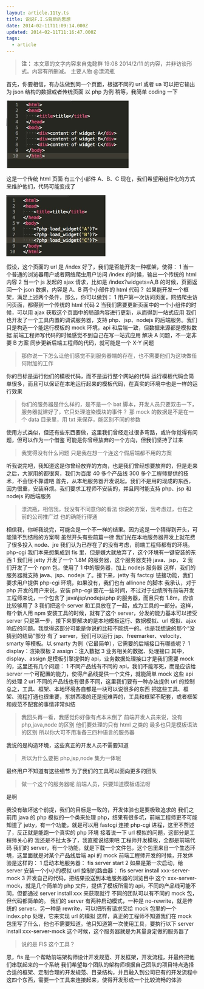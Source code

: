 ```yaml
---
layout: article.11ty.ts
title: 说说F.I.S背后的思想
date: 2014-02-11T11:09:14.000Z
updated: 2014-02-11T11:16:47.000Z
tags:
  - article
---
```


> **注：** 本文章的文字内容来自鬼懿群 19:08 2014/2/11 的内容，并非访谈形式。内容有所删减。
> 主要人物 @漂流瓶

首先，你要相信，有办法做到同一个页面，根据不同的 url 或者 ua 可以把它输出为 json 结构的数据或者传统页面
以 php 为例
稍等，我简单 coding 一下

![image](../../../assets/article-0015/img-1.png)

这是一个传统 html 页面
有三个小部件
A、B、C
现在，我们希望用组件化的方式来维护他们，代码可能变成了

![image](../../../assets/article-0015/img-2.png)

假设，这个页面的 url 是 /index
好了，我们是否能开发一种框架，使得：
1 当一个普通的浏览器用户或者网络爬虫用户访问 /index 的时候，输出一个传统的 html 内容
2 当一个 js 发起的 ajax 请求，比如是 /index?widgets=A,B 的时候，页面返回一个 json 数据，内容是 A、B 两个小部件的 html 代码？
如果能开发一个框架，满足上述两个条件，那么，你可以做到：
1 用户第一次访问页面，网络爬虫访问页面，都得到一个传统的 html 代码
2 当我们需要更新页面中的一个小组件的时候，可以用 ajax 获取这个页面中的局部内容进行更新，从而得到一站式应用
我们也开发了一个工具内置的调试服务器，支持 php、jsp、nodejs 的后端服务。我们只是构造一个能运行模板的 mock 环境，api 和后端一致，但数据来源都是模拟数据
前端工程师写代码的时候感觉不到自己在写一站式应用
解决 A 问题，不一定非要 B 方案
同步更新后端工程师的代码，就可能是一个 X-Y 问题

> 那你说一下怎么让他们感觉不到服务器端的存在，也不需要他们为这块做任何附加的工作

你的目标是运行他们的模板代码，而不是运行整个网站的代码
运行模板代码会简单很多，而且可以保证在本地运行起来的模板代码，在真实的环境中也是一样的运行效果

> 你们的服务器是什么样的，是不是一个 bat 脚本，开发人员只要双击一下，服务器就建好了，它只处理渲染模块的事件？
> 那 mock 的数据是不是在一个 data 目录里，用 txt 来保存，能区别不同的参数

使用方式类似，但还有些东西要做，这里我们曾经走过很多弯路，或许你觉得有问题，但可以作为一个借鉴
可能是你曾经放弃的一个方向，但我们坚持了过来

> 我觉得没有什么问题
> 只是我在想一个连这个假后端都不用的方案

听我说完吧，我知道这是你曾经放弃的方向，也是我们曾经想要放弃的，但是走来之后，大家用的都很爽，我们为百度 40 多个产品线 300 多个工程师提供的技术，不会很不靠谱吧
首先，从本地服务器开发说起。我们不是用的现成的东西，因为很重，安装麻烦。我们要求工程师不安装的，并且同时能支持 php、jsp 和 nodejs 的后端服务

> 漂流瓶，相信我，我没有不同意你的看法
> 你说的方案，我考虑过，也在之前的公司推广过
> 也的确能行得通

相信我，你听我说完，可能会是一个不一样的结果。因为这是一个猜得到开头，可能猜不到结局的方案啊
虽然开头有些前篇一律
我们光在本地服务器开发上就花费了很多投入
node、jre 我们认为已存在了的没有考虑，前端工程师都有的环境。php-cgi 我们本来想集成到 fis 里，但是嫌大就放弃了，这个环境有一键安装的东西
1 我们用 jetty 开发了一个 1.8M 的服务器，这个服务器支持 java、jsp，
2 我们开发了一个 npm 包，使用了 1 中的服务器，加上 nodejs 服务器
这样，我们的服务器就支持 java、jsp、nodejs 了。接下来，jetty 有 factcgi 链接功能，我们要求用户提供 php-cgi 环境，如果没有，我们也有 allinone 的脚本
我承认，对于 php 开发的用户来说，安装 php-cgi 要花一些时间，不过对于业绩所有前端开发工程师来说，一个包含了 java\jsp\nodejs\php 的服务器，而且只有 1.8m，应该比较够用了
3 我们把这个 server 和工具放在了一起，成为工具的一部分。这样，每个新人用 npm 安装工具的时候，就有了这个 server，分发的能力基本可以接受
server 只是第一步，接下来要解决的是本地模板运行、数据模拟、url 模拟、ajax 响应的问题。我觉得这部分可能是你说的比较不能统一的。也是我想说的那个“没猜到的结局”部分
有了 server，我们可以运行 jsp、freemarker、velocity、smarty 等模板。以 smarty 为例（它最简单），它需要的后端接口有哪些呢？
1 display：渲染模板
2 assign：注入数据
3 业务相关的数据、处理接口
其中，display、assign 是模板引擎提供的 api，业务数据处理接口才是我们需要 mock 的，这里还有几个问题：
1 不同产品线有不同的 api，我们不能写死，而是应该给 server 一个可配置的能力，使得产品线提供一个文件，就能简单 mock 这些 api 的处理
2 url 不同的产品线也有很多不同，这里我们要有一种办法提供 url 的控制
总之，工具、框架、本地环境各自都是一块可以说很多的东西
把这些工具、框架、流程打通也很重要，东拼西凑的还是挺难弄的，工具和框架不配套，或者框架和规范不配套的事情非常纠结

> 我回头再一看，我感觉你好像有点本末倒了
> 前端开发人员来说，没有 php,java,node 的区别
> 他们要处理的只有 html 之类的
> 最多也只是模板语法的区别
> 所以你大可不用准备三四种语言的服务器

我说的是构造环境，这些真正的开发人员不需要知道

> 所以为什么要把 php,jsp,node 集为一体呢

最终用户不知道有这些细节
为了我们的工具可以面向更多的团队

> 做一个这个的服务器呢
> 前端人员，只要知道模板语法呀

是啊

我没有破坏这个前提，我们的目标是一致的，开发体验也是要极致追求的
我们之前用 java 的 php 模拟的一个类来处理 php，结果有很多坑，前端工程师更不可能知道了
jetty，有一个功能，就是可以用 fastcgi 连接 php-cgi 进程，这里不赘述了，反正就是能跑一个真实的 php 环境
接着说一下 url 模拟的问题，这部分是工程师关心的
我还是不扯太多了，我直接说结果吧
工程师开发模板，全都是前端代码
我们的 server，有一个功能，就是下载一个文件包，这个包里来自一个生态环境，这里面就是对某个产品线后端 api 的 mock
前端工程师开发的时候，开发体验是这样的：
1 启动本地服务器：
fis server start
2 如果是第一次启动，给 server 安装一个小小的模拟 url 控制的路由器：
fis server install xxx-server-mock
3 开发自己的代码，把结果投送到本地服务器的浏览目中
这个 xxx-server-mock，就是几个简单的 php 文件，提供了模板所需的 api，不同的产品线可能不同，但都通过 server install xxx 来获取就行
不同的团队可以有不同的 mock 包，但代码都简单的。
我们的 server 有两种启动模式，一种是 no-rewrite，就是传统的 server。另一种是 rewrite，可以把所有请求交给 mock 包里的一个 index.php 处理，它来实现 url 的模拟
这样，真正的工程师不知道我们在 mock 包里写了什么，他也不需要知道。他只知道第一次使用工具，要执行以下 server install xxx-server-mock
这个时候，这个服务器就是为其量身定做的服务器了

> 说的是 FIS 这个工具？

恩，fis 是一个帮助前端架构师设计开发规范、开发框架，开发流程，并最终把他们串联起来的一个系统
我们希望每个团队的架构师根据自己团队的项目特点选择合适的框架、定制合理的开发规范、目录结构，并且融入到公司已有的开发流程中
这四个东西，需要一个工具来连接起来，使得开发形成一个比较流畅的体验
